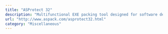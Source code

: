 ```yaml
---
title: "ASProtect 32"
description: "Multifunctional EXE packing tool designed for software developers to protect 32-bit applications with in-built application copy protection system."
url: "http://www.aspack.com/asprotect32.html"
category: "Miscellaneous"
---
```

